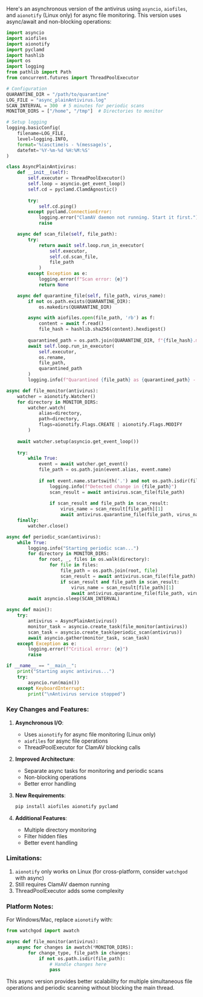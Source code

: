 Here's an asynchronous version of the antivirus using `asyncio`, `aiofiles`, and `aionotify` (Linux only) for async file monitoring. This version uses async/await and non-blocking operations:

```python
import asyncio
import aiofiles
import aionotify
import pyclamd
import hashlib
import os
import logging
from pathlib import Path
from concurrent.futures import ThreadPoolExecutor

# Configuration
QUARANTINE_DIR = "/path/to/quarantine"
LOG_FILE = "async_plainAntivirus.log"
SCAN_INTERVAL = 300  # 5 minutes for periodic scans
MONITOR_DIRS = ["/home", "/tmp"]  # Directories to monitor

# Setup logging
logging.basicConfig(
    filename=LOG_FILE,
    level=logging.INFO,
    format='%(asctime)s - %(message)s',
    datefmt='%Y-%m-%d %H:%M:%S'
)

class AsyncPlainAntivirus:
    def __init__(self):
        self.executor = ThreadPoolExecutor()
        self.loop = asyncio.get_event_loop()
        self.cd = pyclamd.ClamdAgnostic()
        
        try:
            self.cd.ping()
        except pyclamd.ConnectionError:
            logging.error("ClamAV daemon not running. Start it first.")
            raise

    async def scan_file(self, file_path):
        try:
            return await self.loop.run_in_executor(
                self.executor,
                self.cd.scan_file,
                file_path
            )
        except Exception as e:
            logging.error(f"Scan error: {e}")
            return None

    async def quarantine_file(self, file_path, virus_name):
        if not os.path.exists(QUARANTINE_DIR):
            os.makedirs(QUARANTINE_DIR)

        async with aiofiles.open(file_path, 'rb') as f:
            content = await f.read()
            file_hash = hashlib.sha256(content).hexdigest()
            
        quarantined_path = os.path.join(QUARANTINE_DIR, f"{file_hash}.malware")
        await self.loop.run_in_executor(
            self.executor,
            os.rename,
            file_path,
            quarantined_path
        )
        logging.info(f"Quarantined {file_path} as {quarantined_path} - Detected: {virus_name}")

async def file_monitor(antivirus):
    watcher = aionotify.Watcher()
    for directory in MONITOR_DIRS:
        watcher.watch(
            alias=directory,
            path=directory,
            flags=aionotify.Flags.CREATE | aionotify.Flags.MODIFY
        )
    
    await watcher.setup(asyncio.get_event_loop())
    
    try:
        while True:
            event = await watcher.get_event()
            file_path = os.path.join(event.alias, event.name)
            
            if not event.name.startswith('.') and not os.path.isdir(file_path):
                logging.info(f"Detected change in {file_path}")
                scan_result = await antivirus.scan_file(file_path)
                
                if scan_result and file_path in scan_result:
                    virus_name = scan_result[file_path][1]
                    await antivirus.quarantine_file(file_path, virus_name)
    finally:
        watcher.close()

async def periodic_scan(antivirus):
    while True:
        logging.info("Starting periodic scan...")
        for directory in MONITOR_DIRS:
            for root, _, files in os.walk(directory):
                for file in files:
                    file_path = os.path.join(root, file)
                    scan_result = await antivirus.scan_file(file_path)
                    if scan_result and file_path in scan_result:
                        virus_name = scan_result[file_path][1]
                        await antivirus.quarantine_file(file_path, virus_name)
        await asyncio.sleep(SCAN_INTERVAL)

async def main():
    try:
        antivirus = AsyncPlainAntivirus()
        monitor_task = asyncio.create_task(file_monitor(antivirus))
        scan_task = asyncio.create_task(periodic_scan(antivirus))
        await asyncio.gather(monitor_task, scan_task)
    except Exception as e:
        logging.error(f"Critical error: {e}")
        raise

if __name__ == "__main__":
    print("Starting async antivirus...")
    try:
        asyncio.run(main())
    except KeyboardInterrupt:
        print("\nAntivirus service stopped")
```

### Key Changes and Features:
1. **Asynchronous I/O**:
   - Uses `aionotify` for async file monitoring (Linux only)
   - `aiofiles` for async file operations
   - ThreadPoolExecutor for ClamAV blocking calls

2. **Improved Architecture**:
   - Separate async tasks for monitoring and periodic scans
   - Non-blocking operations
   - Better error handling

3. **New Requirements**:
   ```bash
   pip install aiofiles aionotify pyclamd
   ```

4. **Additional Features**:
   - Multiple directory monitoring
   - Filter hidden files
   - Better event handling

### Limitations:
1. `aionotify` only works on Linux (for cross-platform, consider `watchgod` with async)
2. Still requires ClamAV daemon running
3. ThreadPoolExecutor adds some complexity

### Platform Notes:
For Windows/Mac, replace `aionotify` with:
```python
from watchgod import awatch

async def file_monitor(antivirus):
    async for changes in awatch(*MONITOR_DIRS):
        for change_type, file_path in changes:
            if not os.path.isdir(file_path):
                # Handle changes here
                pass
```

This async version provides better scalability for multiple simultaneous file operations and periodic scanning without blocking the main thread.
